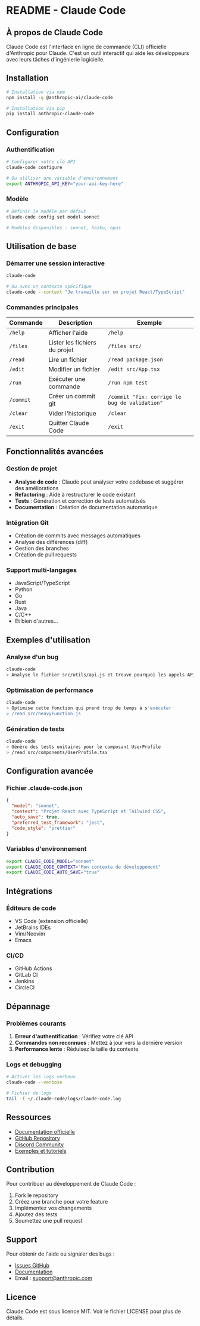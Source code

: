 # README - Claude Code

## À propos de Claude Code

Claude Code est l'interface en ligne de commande (CLI) officielle d'Anthropic pour Claude. C'est un outil interactif qui aide les développeurs avec leurs tâches d'ingénierie logicielle.

## Installation

```bash
# Installation via npm
npm install -g @anthropic-ai/claude-code

# Installation via pip
pip install anthropic-claude-code
```

## Configuration

### Authentification
```bash
# Configurer votre clé API
claude-code configure

# Ou utiliser une variable d'environnement
export ANTHROPIC_API_KEY="your-api-key-here"
```

### Modèle
```bash
# Définir le modèle par défaut
claude-code config set model sonnet

# Modèles disponibles : sonnet, haiku, opus
```

## Utilisation de base

### Démarrer une session interactive
```bash
claude-code

# Ou avec un contexte spécifique
claude-code --context "Je travaille sur un projet React/TypeScript"
```

### Commandes principales

| Commande | Description | Exemple |
|----------|-------------|---------|
| `/help` | Afficher l'aide | `/help` |
| `/files` | Lister les fichiers du projet | `/files src/` |
| `/read` | Lire un fichier | `/read package.json` |
| `/edit` | Modifier un fichier | `/edit src/App.tsx` |
| `/run` | Exécuter une commande | `/run npm test` |
| `/commit` | Créer un commit git | `/commit "fix: corrige le bug de validation"` |
| `/clear` | Vider l'historique | `/clear` |
| `/exit` | Quitter Claude Code | `/exit` |

## Fonctionnalités avancées

### Gestion de projet
- **Analyse de code** : Claude peut analyser votre codebase et suggérer des améliorations
- **Refactoring** : Aide à restructurer le code existant
- **Tests** : Génération et correction de tests automatisés
- **Documentation** : Création de documentation automatique

### Intégration Git
- Création de commits avec messages automatiques
- Analyse des différences (diff)
- Gestion des branches
- Création de pull requests

### Support multi-langages
- JavaScript/TypeScript
- Python
- Go
- Rust
- Java
- C/C++
- Et bien d'autres...

## Exemples d'utilisation

### Analyse d'un bug
```bash
claude-code
> Analyse le fichier src/utils/api.js et trouve pourquoi les appels API échouent
```

### Optimisation de performance
```bash
claude-code
> Optimise cette fonction qui prend trop de temps à s'exécuter
> /read src/heavyFunction.js
```

### Génération de tests
```bash
claude-code
> Génère des tests unitaires pour le composant UserProfile
> /read src/components/UserProfile.tsx
```

## Configuration avancée

### Fichier .claude-code.json
```json
{
  "model": "sonnet",
  "context": "Projet React avec TypeScript et Tailwind CSS",
  "auto_save": true,
  "preferred_test_framework": "jest",
  "code_style": "prettier"
}
```

### Variables d'environnement
```bash
export CLAUDE_CODE_MODEL="sonnet"
export CLAUDE_CODE_CONTEXT="Mon contexte de développement"
export CLAUDE_CODE_AUTO_SAVE="true"
```

## Intégrations

### Éditeurs de code
- VS Code (extension officielle)
- JetBrains IDEs
- Vim/Neovim
- Emacs

### CI/CD
- GitHub Actions
- GitLab CI
- Jenkins
- CircleCI

## Dépannage

### Problèmes courants
1. **Erreur d'authentification** : Vérifiez votre clé API
2. **Commandes non reconnues** : Mettez à jour vers la dernière version
3. **Performance lente** : Réduisez la taille du contexte

### Logs et debugging
```bash
# Activer les logs verbeux
claude-code --verbose

# Fichier de logs
tail -f ~/.claude-code/logs/claude-code.log
```

## Ressources

- [Documentation officielle](https://docs.anthropic.com/claude-code)
- [GitHub Repository](https://github.com/anthropics/claude-code)
- [Discord Community](https://discord.gg/anthropic)
- [Exemples et tutoriels](https://github.com/anthropics/claude-code-examples)

## Contribution

Pour contribuer au développement de Claude Code :

1. Fork le repository
2. Créez une branche pour votre feature
3. Implémentez vos changements
4. Ajoutez des tests
5. Soumettez une pull request

## Support

Pour obtenir de l'aide ou signaler des bugs :
- [Issues GitHub](https://github.com/anthropics/claude-code/issues)
- [Documentation](https://docs.anthropic.com/claude-code)
- Email : support@anthropic.com

## Licence

Claude Code est sous licence MIT. Voir le fichier LICENSE pour plus de détails.